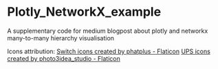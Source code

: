 # Plotly_NetworkX_example
A supplementary code for medium blogpost about plotly and networkx many-to-many hierarchy visualisation

Icons attribution:
<a href="https://www.flaticon.com/free-icons/switch" title="switch icons">Switch icons created by phatplus - Flaticon</a>
<a href="https://www.flaticon.com/free-icons/ups" title="UPS icons">UPS icons created by photo3idea_studio - Flaticon</a>
